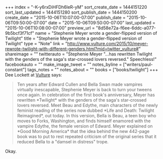 +++
index = "-K-y6rxDiHFDh6leR-yM"
sort_create_date = 1444151220
sort_last_updated = 1444151280
sort_publish_date = 1444150200
create_date = "2015-10-06T10:07:00-07:00"
publish_date = "2015-10-06T09:50:00-07:00"
date = "2015-10-06T09:50:00-07:00"
last_updated = "2015-10-06T10:08:00-07:00"
preview_url = "8d58e72a-f6ee-6ddc-a077-9b5bcf3f71cf"
name = "Stephenie Meyer wrote a gender-flipped version of Twilight"
title = "Stephenie Meyer wrote a gender-flipped version of Twilight"
type = "Note"
link = "http://www.vulture.com/2015/10/meyer-rewrote-twilight-with-different-genders.html?mid=twitter_vulture#"
shareimage = ""
twitterauto = "Stephenie Meyer \"...has rewritten Twilight with the genders of the saga's star-crossed lovers reversed.\" Speechless!"
facebookauto = ""
make_image_tweet = ""
notes_byline = ["writers/paul-constant"]
tags_notes = ""
notes_about = ""
books = ["books/twilight"]
+++
Dee Lockett at [Vulture](http://www.vulture.com/2015/10/meyer-rewrote-twilight-with-different-genders.html?mid=twitter_vulture#) says: 

<blockquote>Ten years after Edward Cullen and Bella Swan made vampires virtually inescapable, Stephenie Meyer is back to turn your tweens once again. In celebration of the first book's anniversary, Meyer has rewritten *Twilight* with the genders of the saga's star-crossed lovers reversed. Meet Beau and Edythe, main characters of the newly feminist reading of the series now dubbed *Life and Death: Twilight Reimagined*, out today. In this version, Bella is Beau, a teen boy who moves to Forks, Washington, and finds himself enamored with the vampire Edythe, the female version of Edward. Meyer explained on *Good Morning America* that the idea behind the new 442-page book was to put to rest repeated criticism of the original series that it reduced Bella to a "damsel in distress" trope.</blockquote>

Okay.